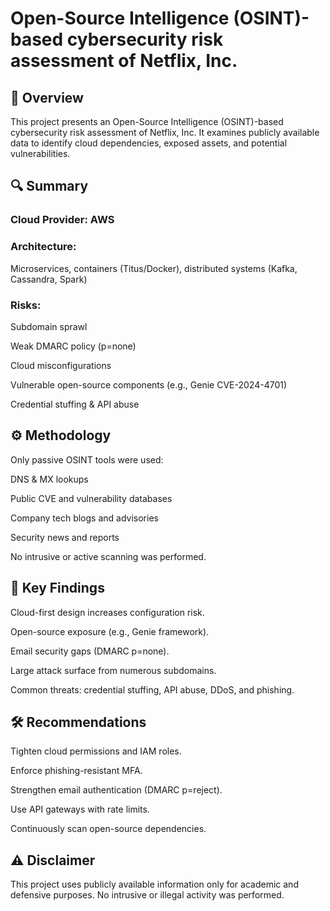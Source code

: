 # Open-Source Intelligence (OSINT)-based cybersecurity risk assessment of Netflix, Inc.

## 📘 Overview

This project presents an Open-Source Intelligence (OSINT)-based cybersecurity risk assessment of Netflix, Inc.
It examines publicly available data to identify cloud dependencies, exposed assets, and potential vulnerabilities.

## 🔍 Summary

### Cloud Provider: AWS

### Architecture: 

Microservices, containers (Titus/Docker), distributed systems (Kafka, Cassandra, Spark)

### Risks:

Subdomain sprawl

Weak DMARC policy (p=none)

Cloud misconfigurations

Vulnerable open-source components (e.g., Genie CVE-2024-4701)

Credential stuffing & API abuse

## ⚙️ Methodology

Only passive OSINT tools were used:

DNS & MX lookups

Public CVE and vulnerability databases

Company tech blogs and advisories

Security news and reports

No intrusive or active scanning was performed.

## 🧩 Key Findings

Cloud-first design increases configuration risk.

Open-source exposure (e.g., Genie framework).

Email security gaps (DMARC p=none).

Large attack surface from numerous subdomains.

Common threats: credential stuffing, API abuse, DDoS, and phishing.

## 🛠️ Recommendations

Tighten cloud permissions and IAM roles.

Enforce phishing-resistant MFA.

Strengthen email authentication (DMARC p=reject).

Use API gateways with rate limits.

Continuously scan open-source dependencies.

## ⚠️ Disclaimer

This project uses publicly available information only for academic and defensive purposes.
No intrusive or illegal activity was performed.
